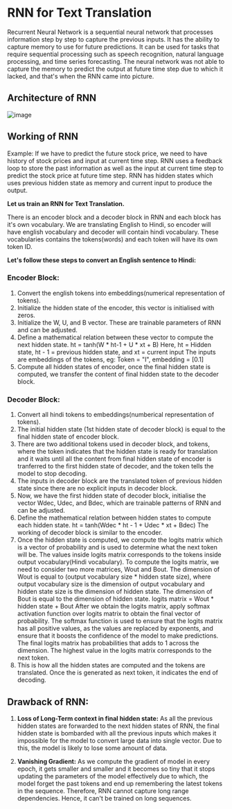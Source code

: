 # **RNN for Text Translation**

Recurrent Neural Network is a sequential neural network that processes information step by step to capture the previous inputs. It has the ability to capture memory to use for future predictions. It can be used for tasks that require sequential processing such as speech recognition, natural language processing, and time series forecasting. 
The neural network was not able to capture the memory to predict the output at future time step due to which it lacked, and that's when the RNN came into picture.

## **Architecture of RNN**

![image](https://github.com/user-attachments/assets/65d8e2c0-10ef-43c0-87be-4a7105ca8c09)

## **Working of RNN**

Example: If we have to predict the future stock price, we need to have history of stock prices and input at current time step. RNN uses a feedback loop to store the past information as well as the input at current time step to predict the stock price at future time step.
RNN has hidden states which uses previous hidden state as memory and current input to produce the output.


**Let us train an RNN for Text Translation.** 

There is an encoder block and a decoder block in RNN and each block has it's own vocabulary. We are translating English to Hindi, so encoder will have english vocabulary and decoder will contain hindi vocabulary. These vocabularies contains the tokens(words) and each token will have its own token ID.

**Let's follow these steps to convert an English sentence to Hindi:**

### **Encoder Block:**

1. Convert the english tokens into embeddings(numerical representation of tokens).
2. Initialize the hidden state of the encoder, this vector is initialised with zeros.
3. Initialize the W, U, and B vector. These are trainable parameters of RNN and can be adjusted.
4. Define a mathematical relation between these vector to compute the next hidden state.
   ht = tanh(W * ht-1 + U * xt + B)
   Here, ht = Hidden state, ht - 1 = previous hidden state, and xt = current input
   The inputs are embeddings of the tokens, eg: Token = "I", embedding = [0.1]
5. Compute all hidden states of encoder, once the final hidden state is computed, we transfer the content of final hidden state to the decoder block.

### **Decoder Block:**

1. Convert all hindi tokens to embeddings(numberical representation of tokens).
2. The initial hidden state (1st hidden state of decoder block) is equal to the final hidden state of encoder block.
3. There are two additional tokens used in decoder block, <GO> and <EOS> tokens, where the <GO> token indicates that the hidden state is ready for translation and it waits until all the content from final hidden state of encoder is tranferred to the first hidden state of decoder, and the <EOS> token tells the model to stop decoding.
4. The inputs in decoder block are the translated token of previous hidden state since there are no explicit inputs in decoder block.
5. Now, we have the first hidden state of decoder block, initialise the vector Wdec, Udec, and Bdec, which are trainable patterns of RNN and can be adjusted.
6. Define the mathematical relation between hidden states to compute each hidden state.
   ht = tanh(Wdec * ht - 1 + Udec * xt + Bdec)
   The working of decoder block is similar to the encoder.
7. Once the hidden state is computed, we compute the logits matrix which is a vector of probability and is used to determine what the next token will be.
   The values inside logits matrix corresponds to the tokens inside output vocabulary(Hindi vocabulary).
   To compute the logits matrix, we need to consider two more matrices, Wout and Bout. The dimension of Wout is equal to (output vocabulary size * hidden state size), where output vocabulary size is the dimension of output vocabulary and hidden state size is the dimension of hidden state. The dimension of Bout is equal to the dimension of hidden state.
   logits matrix = Wout * hidden state + Bout
   After we obtain the logits matrix, apply softmax activation function over logits matrix to obtain the final vector of probability. The softmax function is used to ensure that the logits matrix has all positive values, as the values are replaced by exponents, and ensure that it boosts the confidence of the model to make predictions. The final logits matrix has probabilities that adds to 1 across the dimension.
   The highest value in the logits matrix corresponds to the next token.
8. This is how all the hidden states are computed and the tokens are translated. Once the <EOS> is generated as next token, it indicates the end of decoding.

## **Drawback of RNN:**

1. **Loss of Long-Term context in final hidden state:** As all the previous hidden states are forwarded to the next hidden states of RNN, the final hidden state is bombarded with all the previous inputs which makes it impossible for the model to convert large data into single vector. Due to this, the model is likely to lose some amount of data.
   
2. **Vanishing Gradient:** As we compute the gradient of model in every epoch, it gets smaller and smaller and it becomes so tiny that it stops updating the parameters of the model effectively due to which, the model forget the past tokens and end up remembering the latest tokens in the sequence. Therefore, RNN cannot capture long range dependencies. Hence, it can't be trained on long sequences.


                                                                          
   
   


